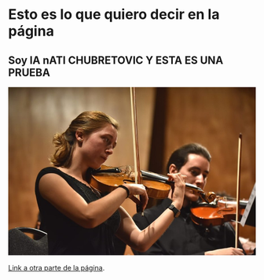 # Esto es lo que quiero decir en la página

## Soy lA nATI CHUBRETOVIC Y ESTA ES UNA PRUEBA

![A test image](egocetrica.jpg)

[Link a otra parte de la página](https://natichubretovic.github.io./nati).
